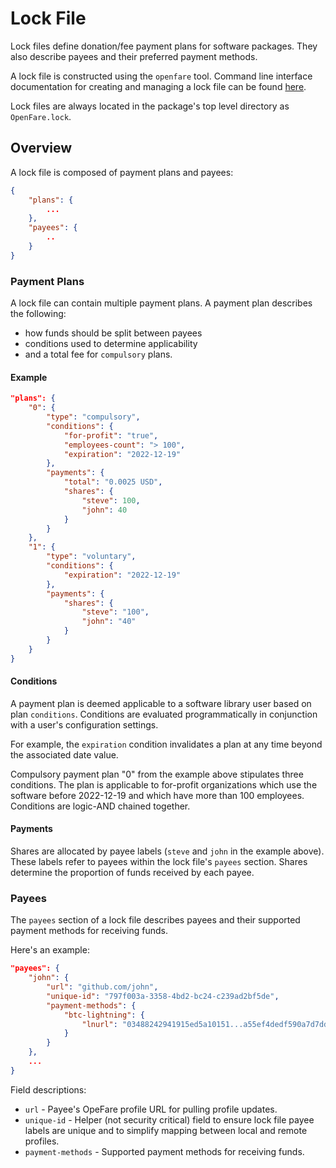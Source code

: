 # Lock File

Lock files define donation/fee payment plans for software packages. They also describe payees and their preferred payment methods.

A lock file is constructed using the `openfare` tool. Command line interface documentation for creating and managing a lock file can be found [here](../cli/lock.md).

Lock files are always located in the package's top level directory as `OpenFare.lock`.

## Overview

A lock file is composed of payment plans and payees:

```json
{
    "plans": {
        ...
    },
    "payees": {
        ..
    }
}
```

### Payment Plans

A lock file can contain multiple payment plans. A payment plan describes the following:

* how funds should be split between payees
* conditions used to determine applicability
* and a total fee for `compulsory` plans.

#### Example

```json
"plans": {
    "0": {
        "type": "compulsory",
        "conditions": {
            "for-profit": "true",
            "employees-count": "> 100",
            "expiration": "2022-12-19"
        },
        "payments": {
            "total": "0.0025 USD",
            "shares": {
                "steve": 100,
                "john": 40
            }
        }
    },
    "1": {
        "type": "voluntary",
        "conditions": {
            "expiration": "2022-12-19"
        },
        "payments": {
            "shares": {
                "steve": "100",
                "john": "40"
            }
        }
    }
}
```

#### Conditions

A payment plan is deemed applicable to a software library user based on plan `conditions`. Conditions are evaluated programmatically in conjunction with a user's configuration settings.

For example, the `expiration` condition invalidates a plan at any time beyond the associated date value.

Compulsory payment plan "0" from the example above stipulates three conditions. The plan is applicable to for-profit organizations which use the software before 2022-12-19 and which have more than 100 employees. Conditions are logic-AND chained together.

#### Payments

Shares are allocated by payee labels (`steve` and `john` in the example above). These labels refer to payees within the lock file's `payees` section. Shares determine the proportion of funds received by each payee.

### Payees

The `payees` section of a lock file describes payees and their supported payment methods for receiving funds.

Here's an example:

```json
"payees": {
    "john": {
        "url": "github.com/john",
        "unique-id": "797f003a-3358-4bd2-bc24-c239ad2bf5de",
        "payment-methods": {
            "btc-lightning": {
                "lnurl": "03488242941915ed5a10151...a55ef4dedf590a7d7dd5"
            }
        }
    },
    ...
}
```

Field descriptions: 

* `url` - Payee's OpeFare profile URL for pulling profile updates.
* `unique-id` - Helper (not security critical) field to ensure lock file payee labels are unique and to simplify mapping between local and remote profiles.
* `payment-methods` - Supported payment methods for receiving funds.
